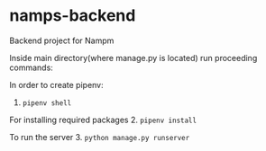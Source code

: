 # namps-backend
Backend project for Nampm

Inside main directory(where manage.py is located) run proceeding commands:

In order to create pipenv:
1. ``pipenv shell``

For installing required packages
2. ``pipenv install``

To run the server
3. ``python manage.py runserver``
